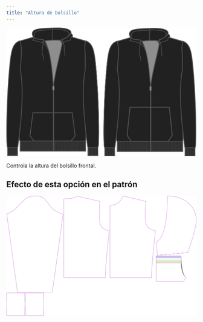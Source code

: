 ```yaml
---
title: "Altura de bolsillo"
---
```


![Altura de bolsillo](./pocketheight.svg)

Controla la altura del bolsillo frontal.

## Efecto de esta opción en el patrón

![Esta imagen muestra el efecto de esta opción superponiendo varias variantes que tienen un valor diferente para esta opción](huey_pocketheight_sample.svg "Efecto de esta opción en el patrón")

